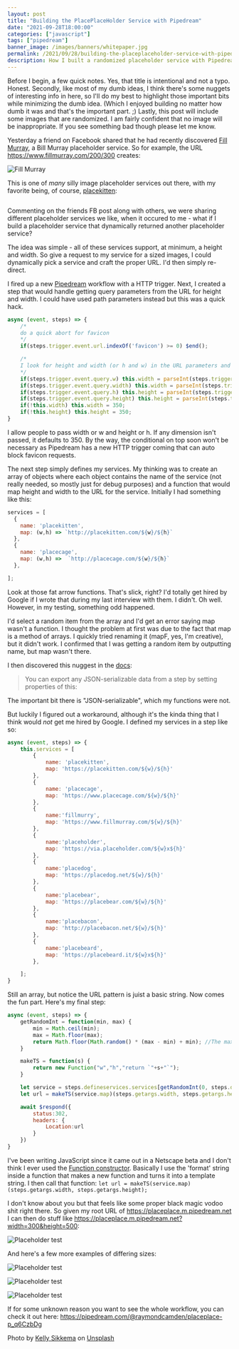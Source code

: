 ```yaml
---
layout: post
title: "Building the PlacePlaceHolder Service with Pipedream"
date: "2021-09-28T18:00:00"
categories: ["javascript"]
tags: ["pipedream"]
banner_image: /images/banners/whitepaper.jpg
permalink: /2021/09/28/building-the-placeplaceholder-service-with-pipedream
description: How I built a randomized placeholder service with Pipedream
---
```


Before I begin, a few quick notes. Yes, that title is intentional and not a typo. Honest. Secondly, like most of my dumb ideas, I think there's some nuggets of interesting info in here, so I'll do my best to highlight those important bits while minimizing the dumb idea. (Which I enjoyed building no matter how dumb it was and that's the important part. ;) Lastly, this post will include some images that are randomized. I am fairly confident that no image will be inappropriate. If you see something bad though please let me know.

Yesterday a friend on Facebook shared that he had recently discovered [Fill Murray](https://www.fillmurray.com/), a Bill Murray placeholder service. So for example, the URL https://www.fillmurray.com/200/300 creates:

<p>
<img data-src="https://www.fillmurray.com/200/300" alt="Fill Murray" class="lazyload imgborder imgcenter">
</p>

This is one of *many* silly image placeholder services out there, with my favorite being, of course, [placekitten](https://placekitten.com/):

<p>
<img data-src="https://placekitten.com/500/500" alt="" class="lazyload imgborder imgcenter">
</p>

Commenting on the friends FB post along with others, we were sharing different placeholder services we like, when it occured to me - what if I build a placeholder service that dynamically returned another placeholder service?

The idea was simple - all of these services support, at minimum, a height and width. So give a request to my service for a sized images, I could dynamically pick a service and craft the proper URL. I'd then simply re-direct.

I fired up a new [Pipedream](https://www.pipedream.com?via=raymond) workflow with a HTTP trigger. Next, I created a step that would handle getting query parameters from the URL for height and width. I could have used path parameters instead but this was a quick hack.

```js
async (event, steps) => {
	/*
	do a quick abort for favicon
	*/
	if(steps.trigger.event.url.indexOf('favicon') >= 0) $end();

	/*
	I look for height and width (or h and w) in the URL parameters and copy them out for easier access
	*/
	if(steps.trigger.event.query.w) this.width = parseInt(steps.trigger.event.query.w,10);
	if(steps.trigger.event.query.width) this.width = parseInt(steps.trigger.event.query.width,10);
	if(steps.trigger.event.query.h) this.height = parseInt(steps.trigger.event.query.h,10);
	if(steps.trigger.event.query.height) this.height = parseInt(steps.trigger.event.query.height,10);
	if(!this.width) this.width = 350;
	if(!this.height) this.height = 350;
}
```

I allow people to pass width or w and height or h. If any dimension isn't passed, it defaults to 350. By the way, the conditional on top soon won't be necessary as Pipedream has a new HTTP trigger coming that can auto block favicon requests. 

The next step simply defines my services. My thinking was to create an array of objects where each object contains the name of the service (not really needed, so mostly just for debug purposes) and a function that would map height and width to the URL for the service. Initially I had something like this:

```js
services = [
  {
    name: 'placekitten',
    map: (w,h) => `http://placekitten.com/${w}/${h}`
  },
  {
    name: 'placecage',
    map: (w,h) =>  `http://placecage.com/${w}/${h}` 
  },

];
```

Look at those fat arrow functions. That's slick, right? I'd totally get hired by Google if I wrote that during my last interview with them. I didn't. Oh well. However, in my testing, something odd happened. 

I'd select a random item from the array and I'd get an error saying map wasn't a function. I thought the problem at first was due to the fact that map is a method of arrays. I quickly tried renaming it (mapF, yes, I'm creative), but it didn't work. I confirmed that I was getting a random item by outputting name, but map wasn't there. 

I then discovered this nuggest in the [docs](https://pipedream.com/docs/workflows/steps/#use-named-exports):

<blockquote>
You can export any JSON-serializable data from a step by setting properties of this:
</blockquote>

The important bit there is "JSON-serializable", which my functions were not. 

But luckily I figured out a workaround, although it's the kinda thing that I think would *not* get me hired by Google. I defined my services in a step like so:

```js
async (event, steps) => {
	this.services = [
		{
			name: 'placekitten',
			map: 'https://placekitten.com/${w}/${h}'
		},
		{
			name: 'placecage',
			map: 'https://www.placecage.com/${w}/${h}'
		},
		{
			name:'fillmurry',
			map: 'https://www.fillmurray.com/${w}/${h}'
		},
		{
			name:'placeholder',
			map: 'https://via.placeholder.com/${w}x${h}'
		},
		{
			name:'placedog',
			map: 'https://placedog.net/${w}/${h}'
		},
		{
			name:'placebear',
			map: 'https://placebear.com/${w}/${h}'
		},
		{
			name:'placebacon',
			map: 'http://placebacon.net/${w}/${h}'
		},
		{
			name:'placebeard',
			map: 'https://placebeard.it/${w}x${h}'
		},

	];
}
```

Still an array, but notice the URL pattern is juist a basic string. Now comes the fun part. Here's my final step: 

```js
async (event, steps) => {
	getRandomInt = function(min, max) {
		min = Math.ceil(min);
		max = Math.floor(max);
		return Math.floor(Math.random() * (max - min) + min); //The maximum is exclusive and the minimum is inclusive
	}

	makeTS = function(s) {
		return new Function("w","h","return `"+s+"`");
	}

	let service = steps.defineservices.services[getRandomInt(0, steps.defineservices.services.length)];
	let url = makeTS(service.map)(steps.getargs.width, steps.getargs.height);

	await $respond({
		status:302, 
		headers: {
			Location:url
		}
	})
}
```

I've been writing JavaScript since it came out in a Netscape beta and I don't think I ever used the [Function constructor](https://developer.mozilla.org/en-US/docs/Web/JavaScript/Reference/Global_Objects/Function/Function). Basically I use the 'format' string inside a function that makes a new function and turns it into a template string. I then call that function: `let url = makeTS(service.map)(steps.getargs.width, steps.getargs.height);`

I don't know about you but that feels like some proper black magic vodoo shit right there. So given my root URL of https://placeplace.m.pipedream.net I can then do stuff like https://placeplace.m.pipedream.net?width=300&height=500:

<p>
<img data-src="https://placeplace.m.pipedream.net?width=300&height=500" alt="Placeholder test" class="lazyload imgborder imgcenter">
</p>

And here's a few more examples of differing sizes:

<p>
<img data-src="https://placeplace.m.pipedream.net?width=200&height=200" alt="Placeholder test" class="lazyload imgborder imgcenter">
</p>

<p>
<img data-src="https://placeplace.m.pipedream.net?width=400&height=400" alt="Placeholder test" class="lazyload imgborder imgcenter">
</p>

<p>
<img data-src="https://placeplace.m.pipedream.net?width=500&height=200" alt="Placeholder test" class="lazyload imgborder imgcenter">
</p>

If for some unknown reason you want to see the whole workflow, you can check it out here: <https://pipedream.com/@raymondcamden/placeplace-p_q6CzbDg>

Photo by <a href="https://unsplash.com/@kellysikkema?utm_source=unsplash&utm_medium=referral&utm_content=creditCopyText">Kelly Sikkema</a> on <a href="https://unsplash.com/s/photos/placeholder?utm_source=unsplash&utm_medium=referral&utm_content=creditCopyText">Unsplash</a>
  